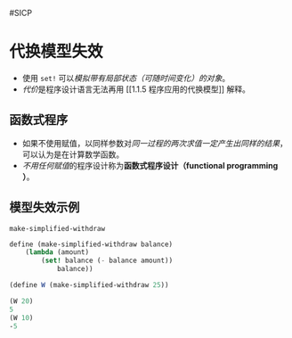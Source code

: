 #SICP 

# 代换模型失效
- 使用 `set!` 可以*模拟带有局部状态（可随时间变化）的对象*。
- *代价*是程序设计语言无法再用 [[1.1.5 程序应用的代换模型]] 解释。

## 函数式程序
- 如果不使用赋值，以同样参数对*同一过程的两次求值一定产生出同样的结果*，可以认为是在计算数学函数。
- *不用任何赋值*的程序设计称为**函数式程序设计（functional programming ）**。

## 模型失效示例

`make-simplified-withdraw`
```scheme
define (make-simplified-withdraw balance)
	(lambda (amount)
		(set! balance (- balance amount))
			balance))

(define W (make-simplified-withdraw 25))

(W 20)
5
(W 10)
-5
```